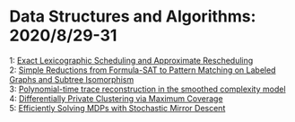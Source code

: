 # Data Structures and Algorithms: 2020/8/29-31  
1: [Exact Lexicographic Scheduling and Approximate Rescheduling](https://doi.org/10.48550/arXiv.1805.03437)  
2: [Simple Reductions from Formula-SAT to Pattern Matching on Labeled Graphs  and Subtree Isomorphism](https://doi.org/10.48550/arXiv.2008.11786)  
3: [Polynomial-time trace reconstruction in the smoothed complexity model](https://doi.org/10.48550/arXiv.2008.12386)  
4: [Differentially Private Clustering via Maximum Coverage](https://doi.org/10.48550/arXiv.2008.12388)  
5: [Efficiently Solving MDPs with Stochastic Mirror Descent](https://doi.org/10.48550/arXiv.2008.12776)  